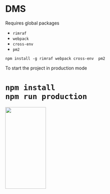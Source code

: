 # DMS
Requires global packages

* `rimraf`
* `webpack`
* `cross-env`
* `pm2`

```npm install -g rimraf webpack cross-env  pm2```


To start the project in production mode

```npm install```  
```npm run production```  
=======



<section>
  <img src = "https://lh3.googleusercontent.com/tsrI90OJzjdmaJZ1A3X5oBxu1KVC500RmqIzvKTc6gIywrE8CMtKvRYk1h6od3A3W8r39WuNcR3-2xs=w1280-h703" style="width:128px;height:256px;" />
</section>
